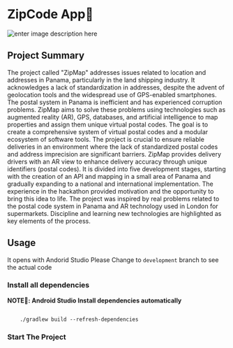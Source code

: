 # ZipCode App📨 

![enter image description here](https://firebasestorage.googleapis.com/v0/b/portfolio-fca3e.appspot.com/o/Figma.png?alt=media&token=664ba46c-5e02-43e9-8b92-8e7d5fb43274&_gl=1*wnmq8x*_ga*NzA0MjQwMjQ0LjE2OTU4NjE0NjU.*_ga_CW55HF8NVT*MTY5Njg2MTc4NS41LjEuMTY5Njg2MTgzMC4xNS4wLjA.)
## Project Summary

The project called "ZipMap" addresses issues related to location and addresses in Panama, particularly in the land shipping industry. It acknowledges a lack of standardization in addresses, despite the advent of geolocation tools and the widespread use of GPS-enabled smartphones. The postal system in Panama is inefficient and has experienced corruption problems. ZipMap aims to solve these problems using technologies such as augmented reality (AR), GPS, databases, and artificial intelligence to map properties and assign them unique virtual postal codes. The goal is to create a comprehensive system of virtual postal codes and a modular ecosystem of software tools. The project is crucial to ensure reliable deliveries in an environment where the lack of standardized postal codes and address imprecision are significant barriers. ZipMap provides delivery drivers with an AR view to enhance delivery accuracy through unique identifiers (postal codes). It is divided into five development stages, starting with the creation of an API and mapping in a small area of Panama and gradually expanding to a national and international implementation. The experience in the hackathon provided motivation and the opportunity to bring this idea to life. The project was inspired by real problems related to the postal code system in Panama and AR technology used in London for supermarkets. Discipline and learning new technologies are highlighted as key elements of the process.


## Usage
It opens with Andorid Studio
Please Change to `development` branch to see the actual code

### Install all dependencies
**NOTE📝: Android Studio Install dependencies automatically**
```

    ./gradlew build --refresh-dependencies

```

### Start The Project
